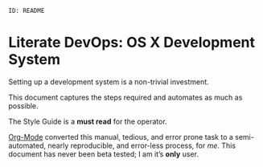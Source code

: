     ID: README

# Literate DevOps: OS X Development System

Setting up a development system is a non-trivial investment.

This document captures the steps required and automates as much as possible.

The Style Guide is a **must read** for the operator.

[Org-Mode](http://orgmode.org/) converted this manual, tedious, and error prone task to a
semi-automated, nearly reproducible, and error-less process, for *me*. This document
has never been beta tested; I am it&rsquo;s **only** user.
